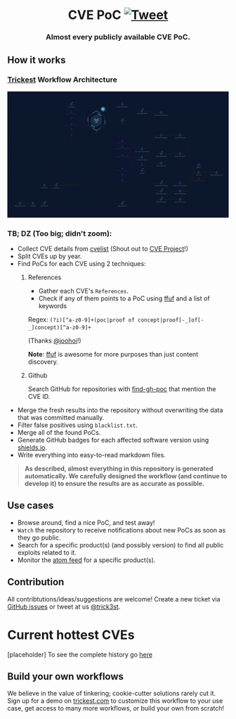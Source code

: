 <h1 align="center">CVE PoC <a href="https://twitter.com/intent/tweet?text=CVE%20PoC%20-%20Find%20almost%20every%20publicly%20available%20CVE%20Proof-of-Concept%2E%0Ahttps%3A%2F%2Fgithub%2Ecom%2Ftrickest%2Fcve%0A&hashtags=cve,poc,vulnerability,vulnerabilities,exploit,infosec,cybersecurity"><img src="https://img.shields.io/badge/Tweet--lightgrey?logo=twitter&style=social" alt="Tweet" height="20"/></a></h1>
<h3 align="center">Almost every publicly available CVE PoC.</h3>

## How it works
### [Trickest](https://trickest.com) Workflow Architecture

![Trickest Workflow - PoC](workflow.png "Trickest Workflow - PoC")

### TB; DZ (Too big; didn't zoom):
- Collect CVE details from [cvelist](https://github.com/CVEProject/cvelist) (Shout out to [CVE Project](https://github.com/CVEProject)!)
- Split CVEs up by year.
- Find PoCs for each CVE using 2 techniques:
    1. References
        - Gather each CVE's `References`.
        - Check if any of them points to a PoC using [ffuf](https://github.com/ffuf/ffuf) and a list of keywords

         Regex:
         ```(?i)[^a-z0-9]+(poc|proof of concept|proof[-_]of[-_]concept)[^a-z0-9]+```

         (Thanks [@joohoi](https://github.com/joohoi)!)
         
         **Note**: [ffuf](https://github.com/ffuf/ffuf) is awesome for more purposes than just content discovery.
    2. Github
        
        Search GitHub for repositories with [find-gh-poc](https://github.com/trickest/find-gh-poc) that mention the CVE ID.
- Merge the fresh results into the repository without overwriting the data that was committed manually.
- Filter false positives using `blacklist.txt`.
- Merge all of the found PoCs.
- Generate GitHub badges for each affected software version using [shields.io](https://shields.io).
- Write everything into easy-to-read markdown files.



> **As described, almost everything in this repository is generated automatically. We carefully designed the workflow (and continue to develop it) to ensure the results are as accurate as possible.**



## Use cases 
- Browse around, find a nice PoC, and test away!
- `Watch` the repository to receive notifications about new PoCs as soon as they go public.
- Search for a specific product(s) (and possibly version) to find all public exploits related to it.
- Monitor the [atom feed](https://github.com/trickest/cve/commits/main.atom) for a specific product(s).

## Contribution
All contribtutions/ideas/suggestions are welcome! Create a new ticket via [GitHub issues](https://github.com/trickest/cve/issues) or tweet at us [@trick3st](https://twitter.com/trick3st).

# Current hottest CVEs
[placeholder]
To see the complete history go [here](hot_cves.csv)

## Build your own workflows

We believe in the value of tinkering; cookie-cutter solutions rarely cut it. Sign up for a demo on [trickest.com](https://trickest.com) to customize this workflow to your use case, get access to many more workflows, or build your own from scratch!
